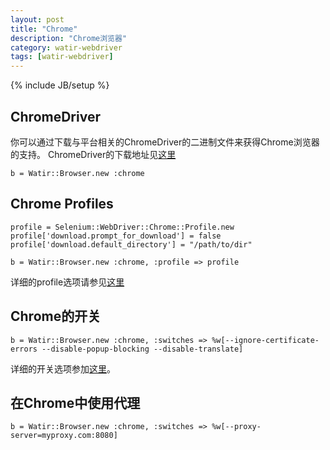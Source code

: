 ```yaml
---
layout: post
title: "Chrome"
description: "Chrome浏览器"
category: watir-webdriver
tags: [watir-webdriver]
---
```

{% include JB/setup %}
## ChromeDriver

你可以通过下载与平台相关的ChromeDriver的二进制文件来获得Chrome浏览器的支持。
ChromeDriver的下载地址见[这里](http://code.google.com/p/chromium/downloads/list)

	b = Watir::Browser.new :chrome

## Chrome Profiles

	profile = Selenium::WebDriver::Chrome::Profile.new
	profile['download.prompt_for_download'] = false
	profile['download.default_directory'] = "/path/to/dir"

	b = Watir::Browser.new :chrome, :profile => profile

详细的profile选项请参见[这里](http://src.chromium.org/svn/trunk/src/chrome/common/pref_names.cc)

## Chrome的开关

	b = Watir::Browser.new :chrome, :switches => %w[--ignore-certificate-errors --disable-popup-blocking --disable-translate]

详细的开关选项参加[这里](http://src.chromium.org/svn/trunk/src/chrome/common/chrome_switches.cc)。

## 在Chrome中使用代理

	b = Watir::Browser.new :chrome, :switches => %w[--proxy-server=myproxy.com:8080]

